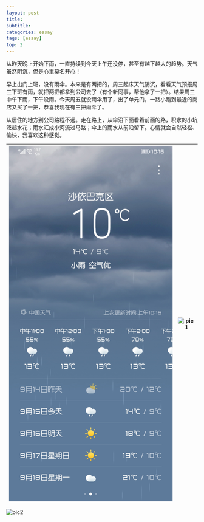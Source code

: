 ```yaml
---
layout: post
title:
subtitle:
categories: essay
tags: [essay]
top: 2
---
```


从昨天晚上开始下雨，一直持续到今天上午还没停，甚至有越下越大的趋势。天气虽然阴沉，但是心里莫名开心！

早上出门上班，没有雨伞。本来是有两把的，周三起床天气阴沉，看看天气预报周三下班有雨，就把两把都拿到公司去了（有个新同事，帮他拿了一把）。结果周三中午下雨，下午没雨。今天周五就没雨伞用了，出了单元门，一路小跑到最近的商店又买了一把，恭喜我现在有三把雨伞了。

从居住的地方到公司路程不远。走在路上，从伞沿下面看着前面的路，积水的小坑泛起水花；雨水汇成小河流过马路；伞上的雨水从前沿留下。心情就会自然轻松、愉快，我喜欢这种感觉。

![weather](/assets/images/20230915/Screenshot_20230915_101639_com.huawei.android.totemweather.jpg) | ![pic1](/assets/images/20230915/IMG_20230915_101809.jpg)
--- | ---
![pic2](/assets/images/20230915/IMG_20230915_101820.jpg)
